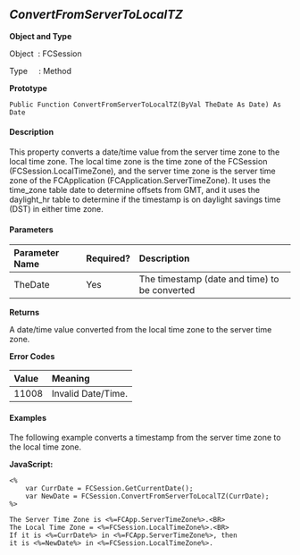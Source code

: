_ConvertFromServerToLocalTZ_
-------------------------

**Object and Type**

Object  : FCSession

Type     : Method

**Prototype**

```
Public Function ConvertFromServerToLocalTZ(ByVal TheDate As Date) As Date
```

#### Description

This property converts a date/time value from the server time zone to the local time zone. The local time zone is the time zone of the FCSession (FCSession.LocalTimeZone), and the server time zone is the server time zone of the FCApplication (FCApplication.ServerTimeZone). It uses the time_zone table date to determine offsets from GMT, and it uses the daylight_hr table to determine if the timestamp is on daylight savings time (DST) in either time zone.

#### Parameters

| Parameter Name | Required? | Description |
|:--- |:--- |:--- |
| TheDate | Yes | The timestamp (date and time) to be converted |

**Returns**

A date/time value converted from the local time zone to the server time zone.

**Error Codes**

| Value | Meaning |
|:--- |:--- |
| 11008 | Invalid Date/Time. |

#### Examples

The following example converts a timestamp from the server time zone to the local time zone.

**JavaScript:**
```
<%
	var CurrDate = FCSession.GetCurrentDate();
	var NewDate = FCSession.ConvertFromServerToLocalTZ(CurrDate);
%>

The Server Time Zone is <%=FCApp.ServerTimeZone%>.<BR>
The Local Time Zone = <%=FCSession.LocalTimeZone%>.<BR>
If it is <%=CurrDate%> in <%=FCApp.ServerTimeZone%>, then
it is <%=NewDate%> in <%=FCSession.LocalTimeZone%>.
```